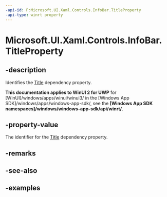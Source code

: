 ```yaml
---
-api-id: P:Microsoft.UI.Xaml.Controls.InfoBar.TitleProperty
-api-type: winrt property
---
```


# Microsoft.UI.Xaml.Controls.InfoBar.TitleProperty

<!--
public static Windows.UI.Xaml.DependencyProperty TitleProperty { get; }
-->


## -description
Identifies the [Title](infobar_title.md) dependency property.

**This documentation applies to WinUI 2 for UWP** for [WinUI]/windows/apps/winui/winui3/ in the [Windows App SDK]/windows/apps/windows-app-sdk/, see the **[Windows App SDK namespaces]/windows/windows-app-sdk/api/winrt/**.

## -property-value
The identifier for the [Title](infobar_title.md) dependency property.

## -remarks

## -see-also

## -examples


